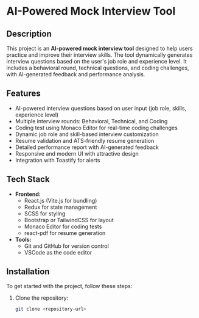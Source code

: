 # AI-Powered Mock Interview Tool

## Description

This project is an **AI-powered mock interview tool** designed to help users practice and improve their interview skills. The tool dynamically generates interview questions based on the user's job role and experience level. It includes a behavioral round, technical questions, and coding challenges, with AI-generated feedback and performance analysis.

## Features

- AI-powered interview questions based on user input (job role, skills, experience level)
- Multiple interview rounds: Behavioral, Technical, and Coding
- Coding test using Monaco Editor for real-time coding challenges
- Dynamic job role and skill-based interview customization
- Resume validation and ATS-friendly resume generation
- Detailed performance report with AI-generated feedback
- Responsive and modern UI with attractive design
- Integration with Toastify for alerts

## Tech Stack

- **Frontend:**
  - React.js (Vite.js for bundling)
  - Redux for state management
  - SCSS for styling
  - Bootstrap or TailwindCSS for layout
  - Monaco Editor for coding tests
  - react-pdf for resume generation
- **Tools:**
  - Git and GitHub for version control
  - VSCode as the code editor

## Installation

To get started with the project, follow these steps:

1. Clone the repository:
   ```bash
   git clone <repository-url>
